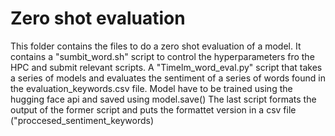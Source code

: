 # Zero shot evaluation

This folder contains the files to do a zero shot evaluation of a model.
It contains a "sumbit_word.sh" script to control the hyperparameters fro the HPC and submit relevant scripts. 
A "Timelm_word_eval.py" script that takes a series of models and evaluates the sentiment of a series of words found in the evaluation_keywords.csv file. Model have to be trained using the hugging face api and saved using model.save()
The last script formats the output of the former script and puts the formattet version in a csv file ("proccesed_sentiment_keywords)